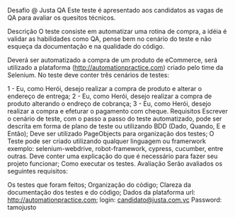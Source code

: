 Desafio @ Justa QA
Este teste é apresentado aos candidatos as vagas de QA para avaliar os quesitos técnicos.

Descrição
O teste consiste em automatizar uma rotina de compra, a idéia é validar as habilidades como QA, pense bem no cenário do teste e não esqueça da documentação e na qualidade do código.

Deverá ser automatizado a compra de um produto de eCommerce, será utilizado a plataforma (http://automationpractice.com) criado pelo time da Selenium. No teste deve conter três cenários de testes:

1 - Eu, como Herói, desejo realizar a compra de produto e alterar o endereço de entrega;
2 - Eu, como Herói, desejo realizar a compra de produto alterando o endreço de cobrança;
3 - Eu, como Herói, desejo realizar a compra e efeturar o pagamento com cheque.
Requisitos
Escrever o cenário de teste, com o passo a passo do teste automatizado, pode ser descrita em forma de plano de teste ou utilizando BDD (Dado, Quando, E e Então);
Deve ser utilizado PageObjects para organização dos testes;
O Teste pode ser criado utilizando qualquer linguagem ou framerwork exemplo: selenium-webdrive, robot-framework, cypress, cucumber, entre outras.
Deve conter uma explicação do que é necessário para fazer seu projeto funcionar;
Como executar os testes.
Avaliação
Serão avaliados os seguintes requisitos:

Os testes que foram feitos;
Organização do código;
Clareza da documentação dos testes e do código;
Dados da plataforma
url: http://automationpractice.com;
login: candidato@justa.com.vc
Password: tamojusto
